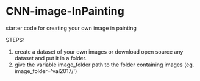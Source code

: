 # CNN-image-InPainting

starter code for creating your own image in painting 

STEPS:<br>
1. create a dataset of your own images or download open source any dataset and put it in a folder.<br>
2. give the variable  image_folder path to the folder containing images (eg. image_folder='val2017/')
